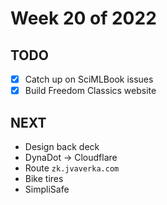 # Week 20 of 2022

## TODO

- [x] Catch up on SciMLBook issues
- [x] Build Freedom Classics website

## NEXT

- Design back deck
- DynaDot -> Cloudflare
- Route `zk.jvaverka.com`
- Bike tires
- SimpliSafe
